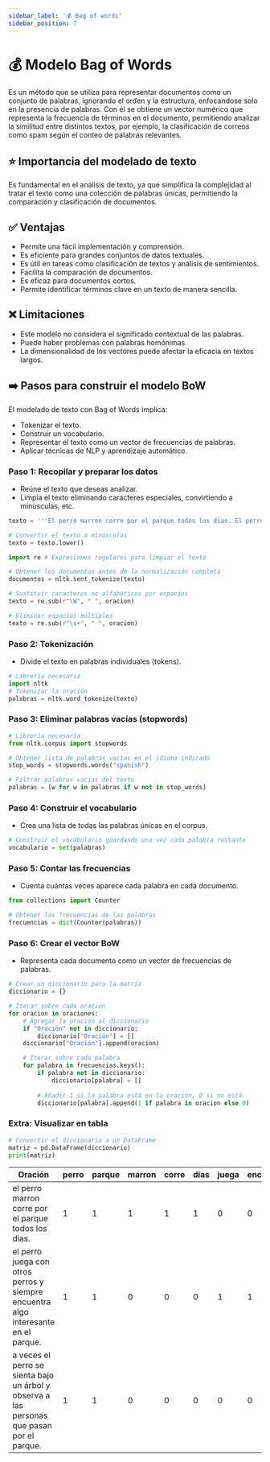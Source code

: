 ```yaml
---
sidebar_label: '💰 Bag of words'
sidebar_position: 7
---
```


# 💰 Modelo Bag of Words

Es un método que se utiliza para representar documentos como un conjunto de palabras, ignorando el orden y la estructura, enfocandose solo en la presencia de palabras. Con él se obtiene un vector numérico que representa la frecuencia de términos en el documento, permitiendo analizar la similitud entre distintos textos, por ejemplo, la clasificación de correos como spam según el conteo de palabras relevantes.

## ⭐ Importancia del modelado de texto

Es fundamental en el análisis de texto, ya que simplifica la complejidad al tratar el texto como una colección de palabras únicas, permitiendo la comparación y clasificación de documentos.

## ✅ Ventajas

- Permite una fácil implementación y comprensión.
- Es eficiente para grandes conjuntos de datos textuales.
- Es útil en tareas como clasificación de textos y análisis de sentimientos.
- Facilita la comparación de documentos.
- Es eficaz para documentos cortos.
- Permite identificar términos clave en un texto de manera sencilla.

## ❌ Limitaciones
- Este modelo no considera el significado contextual de las palabras.
- Puede haber problemas con palabras homónimas.
- La dimensionalidad de los vectores puede afectar la eficacia en textos largos.

## ➡️ Pasos para construir el modelo BoW
El modelado de texto con Bag of Words implica:

- Tokenizar el texto.
- Construir un vocabulario.
- Representar el texto como un vector de frecuencias de palabras.
- Aplicar técnicas de NLP y aprendizaje automático.

### Paso 1: Recopilar y preparar los datos

- Reúne el texto que deseas analizar.
- Limpia el texto eliminando caracteres especiales, convirtiendo a minúsculas, etc.

```python title="Preparación de texto"
texto = '''El perro marron corre por el parque todos los dias. El perro juega con otros perros y siempre encuentra algo interesante en el parque. A veces, el perro se sienta bajo un árbol y observa a las personas que pasan por el parque.'''

# Convertir el texto a minúsculas
texto = texto.lower()

import re # Expresiones regulares para limpiar el texto

# Obtener los documentos antes de la normalización completa
documentos = nltk.sent_tokenize(texto)

# Sustituir caracteres no alfabéticos por espacios
texto = re.sub(r"\W", " ", oracion)

# Eliminar espacios múltiples
texto = re.sub(r"\s+", " ", oracion)
```

### Paso 2: Tokenización

- Divide el texto en palabras individuales (tokens).

```python title="Tokenización del texto"
# Librería necesaria
import nltk
# Tokenizar la oración
palabras = nltk.word_tokenize(texto)
```

### Paso 3: Eliminar palabras vacías (stopwords)

```python title="Eliminar palabras vacías"
# Librería necesaria
from nltk.corpus import stopwords

# Obtener lista de palabras vacías en el idioma indicado
stop_words = stopwords.words("spanish")

# Filtrar palabras vacías del texto
palabras = [w for w in palabras if w not in stop_words]
```

### Paso 4: Construir el vocabulario

- Crea una lista de todas las palabras únicas en el corpus.

```python title="Construir el vocabulario"
# Construir el vocabulario guardando una vez cada palabra restante
vocabulario = set(palabras)
```

### Paso 5: Contar las frecuencias

- Cuenta cuántas veces aparece cada palabra en cada documento.

```python title="Crear las frecuencias"
from collections import Counter

# Obtener las frecuencias de las palabras
frecuencias = dict(Counter(palabras))
```

### Paso 6: Crear el vector BoW

- Representa cada documento como un vector de frecuencias de palabras.

```python title="Crear el vector BoW"
# Crear un diccionario para la matriz
diccionario = {}

# Iterar sobre cada oración
for oracion in oraciones:
    # Agregar la oración al diccionario
    if "Oración" not in diccionario:
        diccionario["Oración"] = []
    diccionario["Oración"].append(oracion)

    # Iterar sobre cada palabra
    for palabra in frecuencias.keys():
        if palabra not in diccionario:
            diccionario[palabra] = []
        
        # Añadir 1 si la palabra está en la oración, 0 si no está
        diccionario[palabra].append(1 if palabra in oracion else 0)
```

### Extra: Visualizar en tabla

```python title="Visualizar la matriz BoW"
# Convertir el diccionario a un DataFrame
matriz = pd.DataFrame(diccionario)
print(matriz)
```
| Oración | perro | parque | marron | corre | días | juega | encuentra | interesante | veces | árbol |
| --- | --- | --- | --- | --- | --- | --- | --- | --- | --- | --- |
| el perro marron corre por el parque todos los dias. | 1 | 1 | 1 | 1 | 1 | 0 | 0 | 0 | 0 | 0 |
| el perro juega con otros perros y siempre encuentra algo interesante en el parque. | 1 | 1 | 0 | 0 | 0 | 1 | 1 | 1 | 0 | 0 |
| a veces el perro se sienta bajo un árbol y observa a las personas que pasan por el parque. | 1 | 1 | 0 | 0 | 0 | 0 | 0 | 0 | 1 | 1 |
